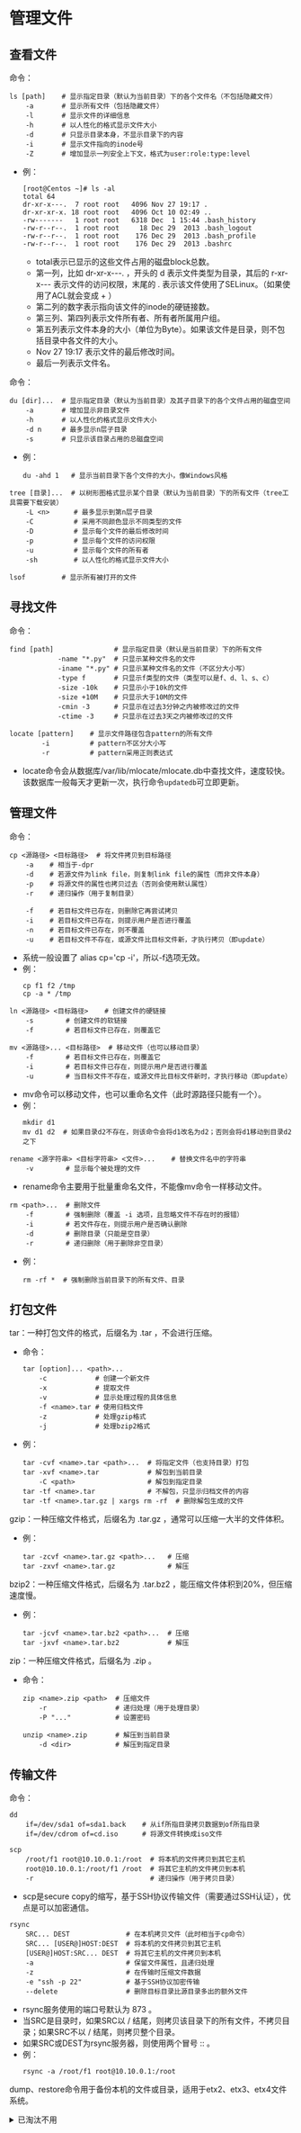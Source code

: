 # 管理文件

## 查看文件

命令：
```shell
ls [path]    # 显示指定目录（默认为当前目录）下的各个文件名（不包括隐藏文件）
    -a       # 显示所有文件（包括隐藏文件）
    -l       # 显示文件的详细信息
    -h       # 以人性化的格式显示文件大小
    -d       # 只显示目录本身，不显示目录下的内容
    -i       # 显示文件指向的inode号
    -Z       # 增加显示一列安全上下文，格式为user:role:type:level
```
- 例：
    ```
    [root@Centos ~]# ls -al
    total 64
    dr-xr-x---.  7 root root   4096 Nov 27 19:17 .
    dr-xr-xr-x. 18 root root   4096 Oct 10 02:49 ..
    -rw-------   1 root root   6318 Dec  1 15:44 .bash_history
    -rw-r--r--.  1 root root     18 Dec 29  2013 .bash_logout
    -rw-r--r--.  1 root root    176 Dec 29  2013 .bash_profile
    -rw-r--r--.  1 root root    176 Dec 29  2013 .bashrc
    ```
  - total表示已显示的这些文件占用的磁盘block总数。
  - 第一列，比如 dr-xr-x---. ，开头的 d 表示文件类型为目录，其后的 r-xr-x--- 表示文件的访问权限，末尾的 . 表示该文件使用了SELinux。（如果使用了ACL就会变成 + ）
  - 第二列的数字表示指向该文件的inode的硬链接数。
  - 第三列、第四列表示文件所有者、所有者所属用户组。
  - 第五列表示文件本身的大小（单位为Byte）。如果该文件是目录，则不包括目录中各文件的大小。
  - Nov 27 19:17 表示文件的最后修改时间。
  - 最后一列表示文件名。

命令：

```shell
du [dir]...  # 显示指定目录（默认为当前目录）及其子目录下的各个文件占用的磁盘空间
    -a       # 增加显示非目录文件
    -h       # 以人性化的格式显示文件大小
    -d n     # 最多显示n层子目录
    -s       # 只显示该目录占用的总磁盘空间
```
- 例：
    ```shell
    du -ahd 1   # 显示当前目录下各个文件的大小，像Windows风格
    ```

```shell
tree [目录]...  # 以树形图格式显示某个目录（默认为当前目录）下的所有文件（tree工具需要下载安装）
    -L <n>      # 最多显示到第n层子目录
    -C          # 采用不同颜色显示不同类型的文件
    -D          # 显示每个文件的最后修改时间
    -p          # 显示每个文件的访问权限
    -u          # 显示每个文件的所有者
    -sh         # 以人性化的格式显示文件大小
```

```shell
lsof         # 显示所有被打开的文件
```

## 寻找文件

命令：

```shell
find [path]               # 显示指定目录（默认是当前目录）下的所有文件
            -name "*.py"  # 只显示某种文件名的文件
            -iname "*.py" # 只显示某种文件名的文件（不区分大小写）
            -type f       # 只显示f类型的文件（类型可以是f、d、l、s、c）
            -size -10k    # 只显示小于10k的文件
            -size +10M    # 只显示大于10M的文件
            -cmin -3      # 只显示在过去3分钟之内被修改过的文件
            -ctime -3     # 只显示在过去3天之内被修改过的文件
```

```shell
locate [pattern]    # 显示文件路径包含pattern的所有文件
        -i          # pattern不区分大小写
        -r          # pattern采用正则表达式
```
  - locate命令会从数据库/var/lib/mlocate/mlocate.db中查找文件，速度较快。该数据库一般每天才更新一次，执行命令`updatedb`可立即更新。

## 管理文件

命令：

```shell
cp <源路径> <目标路径>  # 将文件拷贝到目标路径
    -a    # 相当于-dpr
    -d    # 若源文件为link file，则复制link file的属性（而非文件本身）
    -p    # 将源文件的属性也拷贝过去（否则会使用默认属性）
    -r    # 递归操作（用于复制目录）

    -f    # 若目标文件已存在，则删除它再尝试拷贝
    -i    # 若目标文件已存在，则提示用户是否进行覆盖
    -n    # 若目标文件已存在，则不覆盖
    -u    # 若目标文件不存在，或源文件比目标文件新，才执行拷贝（即update）
```
- 系统一般设置了 alias cp='cp -i'，所以-f选项无效。
- 例：
    ```shell
    cp f1 f2 /tmp
    cp -a * /tmp
    ```

```shell
ln <源路径> <目标路径>    # 创建文件的硬链接
    -s        # 创建文件的软链接
    -f        # 若目标文件已存在，则覆盖它
```

```shell
mv <源路径>... <目标路径>  # 移动文件（也可以移动目录）
    -f        # 若目标文件已存在，则覆盖它
    -i        # 若目标文件已存在，则提示用户是否进行覆盖
    -u        # 当目标文件不存在，或源文件比目标文件新时，才执行移动（即update）
```
- mv命令可以移动文件，也可以重命名文件（此时源路径只能有一个）。
- 例：
    ```shell
    mkdir d1
    mv d1 d2  # 如果目录d2不存在，则该命令会将d1改名为d2；否则会将d1移动到目录d2之下
    ```

```shell
rename <源字符串> <目标字符串> <文件>...    # 替换文件名中的字符串
    -v        # 显示每个被处理的文件
```
- rename命令主要用于批量重命名文件，不能像mv命令一样移动文件。

```shell
rm <path>...  # 删除文件
    -f        # 强制删除（覆盖 -i 选项，且忽略文件不存在时的报错）
    -i        # 若文件存在，则提示用户是否确认删除
    -d        # 删除目录（只能是空目录）
    -r        # 递归删除（用于删除非空目录）
```
- 例：
    ```shell
    rm -rf *  # 强制删除当前目录下的所有文件、目录
    ```

## 打包文件

tar：一种打包文件的格式，后缀名为 .tar ，不会进行压缩。
- 命令：
    ```shell
    tar [option]... <path>...
        -c            # 创建一个新文件
        -x            # 提取文件
        -v            # 显示处理过程的具体信息
        -f <name>.tar # 使用归档文件
        -z            # 处理gzip格式
        -j            # 处理bzip2格式
    ```
- 例：
    ```shell
    tar -cvf <name>.tar <path>...  # 将指定文件（也支持目录）打包
    tar -xvf <name>.tar            # 解包到当前目录
        -C <path>                  # 解包到指定目录
    tar -tf <name>.tar             # 不解包，只显示归档文件的内容
    tar -tf <name>.tar.gz | xargs rm -rf  # 删除解包生成的文件
    ```

gzip：一种压缩文件格式，后缀名为 .tar.gz ，通常可以压缩一大半的文件体积。
- 例：
    ```shell
    tar -zcvf <name>.tar.gz <path>...   # 压缩
    tar -zxvf <name>.tar.gz             # 解压
    ```

bzip2：一种压缩文件格式，后缀名为 .tar.bz2 ，能压缩文件体积到20%，但压缩速度慢。
- 例：
    ```shell
    tar -jcvf <name>.tar.bz2 <path>...  # 压缩
    tar -jxvf <name>.tar.bz2            # 解压
    ```

zip：一种压缩文件格式，后缀名为 .zip 。
- 命令：
    ```shell
    zip <name>.zip <path>  # 压缩文件
        -r                 # 递归处理（用于处理目录）
        -P "..."           # 设置密码
    ```

    ```shell
    unzip <name>.zip       # 解压到当前目录
        -d <dir>           # 解压到指定目录
    ```

## 传输文件

命令：

```shell
dd
    if=/dev/sda1 of=sda1.back    # 从if所指目录拷贝数据到of所指目录
    if=/dev/cdrom of=cd.iso      # 将源文件转换成iso文件
```

```shell
scp
    /root/f1 root@10.10.0.1:/root  # 将本机的文件拷贝到其它主机
    root@10.10.0.1:/root/f1 /root  # 将其它主机的文件拷贝到本机
    -r                             # 递归操作（用于拷贝目录）
```
- scp是secure copy的缩写，基于SSH协议传输文件（需要通过SSH认证），优点是可以加密通信。

```shell
rsync
    SRC... DEST              # 在本机拷贝文件（此时相当于cp命令）
    SRC... [USER@]HOST:DEST  # 将本机的文件拷贝到其它主机
    [USER@]HOST:SRC... DEST  # 将其它主机的文件拷贝到本机
    -a                       # 保留文件属性，且递归处理
    -z                       # 在传输时压缩文件数据
    -e "ssh -p 22"           # 基于SSH协议加密传输
    --delete                 # 删除目标目录比源目录多出的额外文件
```
- rsync服务使用的端口号默认为 873 。
- 当SRC是目录时，如果SRC以 / 结尾，则拷贝该目录下的所有文件，不拷贝目录；如果SRC不以 / 结尾，则拷贝整个目录。
- 如果SRC或DEST为rsync服务器，则使用两个冒号 :: 。
- 例：
  ```shell
  rsync -a /root/f1 root@10.10.0.1:/root
  ```

dump、restore命令用于备份本机的文件或目录，适用于etx2、etx3、etx4文件系统。

<details>
<summary>已淘汰不用</summary>

命令：

```shell
dump [option] <path> # 备份指定的文件或目录
    -f <file>        # 保存为指定文件
    -[0-9]           # 设置备份级别
    -j               # 压缩为bzip2格式
```
- 备份级别有 0~9 十种，0 是完全备份，1~9 都是增量备份。
  <br>在备份整个分区或磁盘时才能使用增量备份。比如用0完全备份一次之后，可用1增量备份。下一次备份时，用2就是增量备份（级别加一），用1就是差异备份（覆盖之前的同级数据）。
- dump生成的备份文件并不是普通的压缩文件，还包含了一些备份信息，不能直接解压，只能被restore命令使用。
- 例：
  ```shell
  dump -j -0f root.back.bz2 /root/
  ```

```shell
restore
        -f <file> # 指定备份文件（会根据其中的备份信息，还原到原路径）
        -r        # 用备份文件进行还原
        -t        # 显示备份文件的内容
        -C        # 比较当前文件与备份文件的差异（比如旧文件被修改、删除，但是增加新文件时不算差异）
```
- restore会生成一个 restoresymtable 文件，便于在增量备份时传递信息，可以删除。
- 例：
  ```shell
  restore -tf root.back.bz2
  ```

</details>
